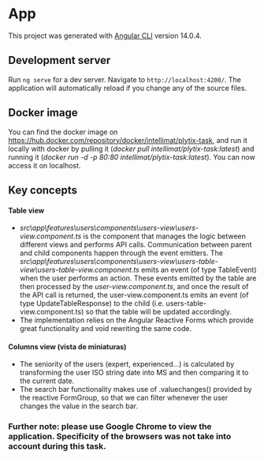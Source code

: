 # App

This project was generated with [Angular CLI](https://github.com/angular/angular-cli) version 14.0.4.

## Development server

Run `ng serve` for a dev server. Navigate to `http://localhost:4200/`. The application will automatically reload if you change any of the source files.

## Docker image

You can find the docker image on https://hub.docker.com/repository/docker/intellimat/plytix-task, and run it locally with docker by 
pulling it (_docker pull intellimat/plytix-task:latest_) and running it (_docker run -d -p 80:80 intellimat/plytix-task:latest_).
You can now access it on localhost.

## Key concepts
#### Table view
- _src\app\features\users\components\users-view\users-view.component.ts_ is the component that manages the logic between different views and performs API calls. Communication between parent and child components happen through the event emitters. The _src\app\features\users\components\users-view\users-table-view\users-table-view.component.ts_ emits an event (of type TableEvent) when the user performs an action. These events emitted by the table are then processed by the _user-view.component.ts_, and once the result of the API call is returned, the user-view.component.ts emits an event (of type UpdateTableResponse) to the child (i.e. users-table-view.component.ts) so that the table will be updated accordingly.
- The implementation relies on the Angular Reactive Forms which provide great functionality and void rewriting the same code.
#### Columns view (vista de miniaturas)
- The seniority of the users (expert, experienced...) is calculated by transforming the user ISO string date into MS and then comparing it to the current date. 
- The search bar functionality makes use of .valuechanges() provided by the reactive FormGroup, so that we can filter whenever the user changes the value in the search bar.

### Further note: please use Google Chrome to view the application. Specificity of the browsers was not take into account during this task.
